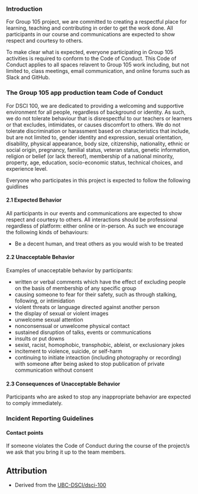 ### Introduction
For Group 105 project, we are committed to creating a respectful place for learning, teaching and contributing in order to get the work done. 
All participants in our course and communications are expected to show respect and courtesy to others.

To make clear what is expected, everyone participating in Group 105 activities is required to conform to the Code of Conduct. 
This Code of Conduct applies to all spaces relavent to Group 105 work including, but not limited to, class meetings, email communication, and online forums such as Slack and GitHub. 

### The Group 105 app production team Code of Conduct
For DSCI 100, we are dedicated to providing a welcoming and supportive environment for all people, regardless of background or identity. As such, we do not tolerate behaviour that is disrespectful to our teachers or learners or that excludes, intimidates, or causes discomfort to others. We do not tolerate discrimination or harassment based on characteristics that include, but are not limited to, gender identity and expression, sexual orientation, disability, physical appearance, body size, citizenship, nationality, ethnic or social origin, pregnancy, familial status, veteran status, genetic information, religion or belief (or lack thereof), membership of a national minority, property, age, education, socio-economic status, technical choices, and experience level.

Everyone who participates in this project is expected to follow the following guidlines

#### 2.1 Expected Behavior

All participants in our events and communications are expected to show respect and courtesy to others. All interactions should be professional regardless of platform: either online or in-person. As such we encourage the following kinds of behaviours:

- Be a decent human, and treat others as you would wish to be treated


#### 2.2 Unacceptable Behavior

Examples of unacceptable behavior by participants:

- written or verbal comments which have the effect of excluding people on the basis of membership of any specific group
- causing someone to fear for their safety, such as through stalking, following, or intimidation
- violent threats or language directed against another person
- the display of sexual or violent images
- unwelcome sexual attention
- nonconsensual or unwelcome physical contact
- sustained disruption of talks, events or communications
- insults or put downs
- sexist, racist, homophobic, transphobic, ableist, or exclusionary jokes
- incitement to violence, suicide, or self-harm
- continuing to initiate inteaction (including photography or recording) with someone after being asked to stop
publication of private communication without consent

#### 2.3 Consequences of Unacceptable Behavior

Participants who are asked to stop any inappropriate behavior are expected to comply immediately.

### Incident Reporting Guidelines

#### Contact points
If someone violates the Code of Conduct during the course of the project/s we ask that you bring it up to the team members. 


## Attribution 
- Derived from the [UBC-DSCI/dsci-100](https://github.com/UBC-DSCI/dsci-100/blob/master/CODE_OF_CONDUCT.md)
